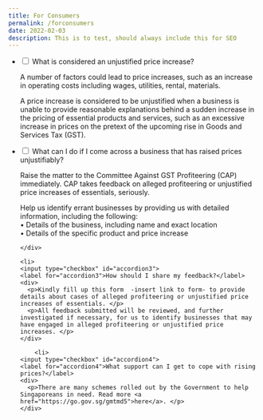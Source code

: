 ```yaml
---
title: For Consumers
permalink: /forconsumers
date: 2022-02-03
description: This is to test, should always include this for SEO
---
```

<ul class="jekyllcodex_accordion">
  <li>
    <input type="checkbox" id="accordion1">
    <label for="accordion1">What is considered an unjustified price increase?</label>
    <div>
      <p>A number of factors could lead to price increases, such as an increase in operating costs including wages, utilities, rental, materials. </p>
      <p>A price increase is considered to be unjustified when a business is unable to provide reasonable explanations behind a sudden increase in the pricing of essential products and services, such as an excessive increase in prices on the pretext of the upcoming rise in Goods and Services Tax (GST).</p>
    </div>
  </li>
	<li>
    <input type="checkbox" id="accordion2">
    <label for="accordion2">What can I do if I come across a business that has raised prices unjustifiably?</label>
    <div>
      <p>Raise the matter to the Committee Against GST Profiteering (CAP) immediately. CAP takes feedback on alleged profiteering or unjustified price increases of essentials, seriously. </p>
      <p>Help us identify errant businesses by providing us with detailed information, including the following:
				<br>
  •	Details of the business, including name and exact location
				<br>
  •	Details of the specific product and price increase</p>

    </div>
  </li>
	
	<li>
    <input type="checkbox" id="accordion3">
    <label for="accordion3">How should I share my feedback?</label>
    <div>
      <p>Kindly fill up this form  -insert link to form- to provide details about cases of alleged profiteering or unjustified price increases of essentials. </p>
      <p>All feedback submitted will be reviewed, and further investigated if necessary, for us to identify businesses that may have engaged in alleged profiteering or unjustified price increases. </p>
    </div>
  </li>
	
		<li>
    <input type="checkbox" id="accordion4">
    <label for="accordion4">What support can I get to cope with rising prices?</label>
    <div>
      <p>There are many schemes rolled out by the Government to help Singaporeans in need. Read more <a href="https://go.gov.sg/gmtmd5">here</a>. </p>
    </div>
  </li>
	</ul>
